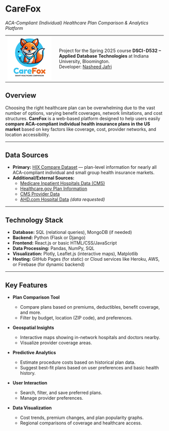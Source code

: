 # CareFox  
*ACA-Compliant (Individual) Healthcare Plan Comparison & Analytics Platform*  

<table>
<tr>
<td width="150">
<img src="images/image1.png" alt="CareFox Logo" width="140">
</td>
<td>
Project for the Spring 2025 course <b>DSCI-D532 – Applied Database Technologies</b> at Indiana University, Bloomington. <br>
Developer: <a href="https://github.com/nashjafri" target="_blank">Nasheed Jafri</a>
</td>
</tr>
</table>

## Overview

Choosing the right healthcare plan can be overwhelming due to the vast number of options, varying benefit coverages, network limitations, and cost structures. **CareFox** is a web-based platform designed to help users easily **compare ACA-compliant individual health insurance plans in the US market** based on key factors like coverage, cost, provider networks, and location accessibility.  

---

## Data Sources

- **Primary:** [HIX Compare Dataset](https://hix-compare.org) — plan-level information for nearly all ACA-compliant individual and small group health insurance markets.
- **Additional/External Sources:**  
  - [Medicare Inpatient Hospitals Data (CMS)](https://data.cms.gov/provider-summary-by-type-of-service/medicare-inpatient-hospitals)  
  - [Healthcare.gov Plan Information](https://www.healthcare.gov/health-plan-information/)  
  - [CMS Provider Data](https://data.cms.gov/provider-data/)  
  - [AHD.com Hospital Data](https://www.ahd.com/data_services.html) *(data requested)*  

---

## Technology Stack

- **Database:** SQL (relational queries), MongoDB (if needed)
- **Backend:** Python (Flask or Django)
- **Frontend:** React.js or basic HTML/CSS/JavaScript
- **Data Processing:** Pandas, NumPy, SQL
- **Visualization:** Plotly, Leaflet.js (interactive maps), Matplotlib
- **Hosting:** GitHub Pages (for static) or Cloud services like Heroku, AWS, or Firebase (for dynamic backend)

---

## Key Features

- **Plan Comparison Tool**
  - Compare plans based on premiums, deductibles, benefit coverage, and more.
  - Filter by budget, location (ZIP code), and preferences.

- **Geospatial Insights**
  - Interactive maps showing in-network hospitals and doctors nearby.
  - Visualize provider coverage areas.

- **Predictive Analytics**
  - Estimate procedure costs based on historical plan data.
  - Suggest best-fit plans based on user preferences and basic health history.

- **User Interaction**
  - Search, filter, and save preferred plans.
  - Manage provider preferences.

- **Data Visualization**
  - Cost trends, premium changes, and plan popularity graphs.
  - Regional comparisons of coverage and healthcare access.
